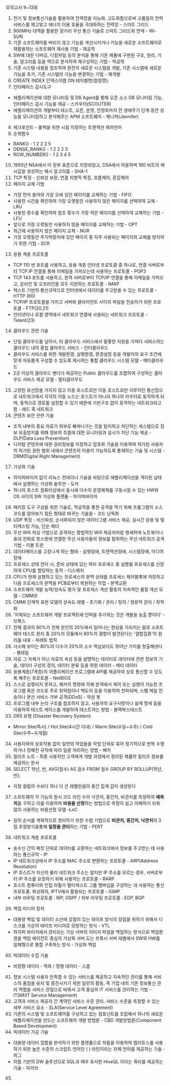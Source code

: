 모의고사 9~13회
1. 전기 및 정보통신기술을 활용하여 전력망을 지능화, 고도화함으로써 고품질의 전력서비스를 제고앟고 에너지 이용 효율을 극대화하는 전력망 - 스마트 그리드
2. 900MHz 대역을 활용한 장거리 무선 통신 기술로 스마트 그리드와 연계 - Wi-SUN
3. 기존 소프트웨어를 버리지 않고 기능을 개선시키거나 기능을 새로운 소프트웨어로 재활용하는 소프트웨어 재사용 기법 - 재공학
4. SW에 대한 디버깅, 디컴파일 등의 분석을 통해 기존 제품에 구현된 구조, 원리, 기술, 알고리즘 등을 역으로 분석하여 재구성하는 기법 - 역공학
5. 기존 시스템 내용을 참조하여 완전히 새로운 시스템을 개발, 기존 시스템에 새로운 기능을 추가, 기존 시스템의 기능을 변경하는 기법 - 재개발
6. CREATE INDEX 인덱스이름 ON 테이블명(컬럼명);
7. 인터페이스 감시도구
- 애플리케이션에 대한 모니터링 및 DB Agent를 통해 오픈 소스 DB 모니터링 기능, 인터페이스 감시 기능을 제공 - 스카우터(SCOUTER) 
- 애플리케이션의 개발부터 테스트, 오픈, 운영, 안정화까지 전 생애주기 단계 동안 성능을 모니터링하고 분석해주는 APM 소프트웨어 - 제니퍼(Jennifer)
8. 체크포인트 - 롤백을 위한 시점 지정하는 트랜잭션 제어언어
9. 순위함수
- RANK() - 1 2 2 2 5
- DENSE_RANK() - 1 2 2 2 3
- ROW_NUMBER() - 1 2 3 4 5
10. 1993년 NSA에서 미 정부 표준으로 지정되었고, DSA에서 아용하며 160 비트의 해시값을 생성하는 해시 알고리즘 - SHA-1
11. TCP 특징 - 신뢰성 보장, 연결 지향적 특징, 흐름제어, 혼잡제어
12. 페이지 교체 기법
- 가장 먼저 들어와 가장 오래 있던 페이지를 교체하는 기법 - FIFO
- 사용한 시간을 확인하여 가장 오랫동안 사용하지 않은 페이지를 선택하여 교체 - LRU
- 사용된 횟수를 확인하여 참조 횟수가 가장 적은 페이지를 선택하여 교체하는 기법 - LFU
- 앞으로 가장 오랫동안 사용하지 않을 페이지를 교체하는 기법 - OPT
- 최근에 사용하지 않은 페이지 교체 - NUR
- 가장 오랫동안 주기억장치에 있던 페이지 중 자주 사용되는 페이지의 교체를 방지하기 위한 기법 - SCR
13. 응용 계층 프로토콜
- TCP 110 번 포트를 사용하고, 응용 계층 인터넷 프로토콜 중 하나로, 연결 서버로부터 TCP.IP 연결을 통해 이메일을 가져오는데 사용하는 프로토콜 - POP3
- TCP 143 포트를 사용하고, 원격 서버로부터 TCP/IP 연결을 통해 이메일을 가져오고, 온라인 및 오프라인을 모두 지원하는 프로토콜 - IMAP
- 텍스트 기반의 통신규약으로 인터넷에서 데이터를 주고받을 수 있는 프로토콜 - HTTP (80)
- TCP/IP 프로토콜을 가지고 서버와 클라이언트 사이의 파일을 전송하기 위한 프로토콜 - FTP(20,21)
- 인터넷이나 로컬 영역에서 네트워크 연결에 사용되는 네트워크 프로토콜 - Telent(23)
14. 클라우드 관련 기술
- 단일 클라우드를 넘어서, 타 클라우드 서비스에서 필욯한 자원을 가져다 서비스하는 클라우드 내의 중첩 클라우드 서비스 - 인터클라우드
- 클라우드 서비스를 위한 개발환경, 실행환경, 환경설정 등을 개발자의 요구 조건에 맞게 자유롭게 구성할 수 있도록 제시하는 통합 클라우드 시스템 모델 - 메타클라우드
- 2곳 이상의 클라우드 벤더가 제공하는 Public 클라우드를 조합하여 구성하는 클라우드 서비스 제공 모델 - 멀티클라우드
15. 고정된 유선망을 가지지 않고 이동 호스트로만 이동 호스트로만 이루어진 통신망으로 네트워크에서 각각의 이동 노드는 호스트가 아니라 하나의 라우터로 동작하게 되며, 동적으로 경로를 설정할 수 있기 때문에 기반구조 없이 동작하는 네트워크라고 함 - 애드 혹 네트워크
16. 콘텐츠 보안 관련 기술
- 조직 내부의 중요 자료가 외부로 빠져나가는 것을 탐지하고 차단하는 세스템으로 정보 유출방지를 위해 정보의 흐름에 대한 모니터링과 실시가 차단 기능 제공 - DLP(Data Loss Prevention)
- 디지털 콘텐츠에 대한 권리정보를 지정하고 암호화 기술을 이용하여 허가된 사용자의 허가된 권한 범위 내에서 콘텐츠의 이용이 가능하도록 통제하는 기술 및 시스템 - DRM(Digital Right Management)
17. 가상화 기술
- 하이퍼바이저 없이 리눅스 컨테이너 기술을 바탕으로 애플리케이션을 격리된 상태에서 실행하는 가상화 솔루션 - 도커
- 하나의 호스트 컴퓨터상에서 동시에 다수의 운영체제를 구동시킬 수 있는 HW와 OS 사이의 SW 가상화 플랫폼 - 하이퍼바이저
18. 패키징 도구 구성을 위한 기술로, 역공학을 통한 공격을 막기 위해 프롤그램의 소스 코드를 알아보기 힘든 형태로 바꾸는 기술을 - 코드 난독화
19. UDP 특징 - 비신뢰성, 순서화되지 않은 데이터그램 서비스 제공,  실시간 응용 및 멀티캐스팅 가능, 단순 헤더
20. 무선 Wifi 피싱 기법으로 공격자는 합법적인 Wifi 제공자처럼 행세하며 노트북이나 휴대 전화로 핫스팟에 연결한 무선 사용자들의  정보를 탈취하는 무선 네트워크 공격 기법 - 이블 트윈
21. 데이터베이스를 고장나게 하는 형태 - 실행장애, 트랜잭션장애, 시스템장애, 미디어 장애
22. 프로세스 상태 전이 시, 준비 상태에 있는 여러 프로세스 중 실행될 프로세스를 선정하여 CPU를 할당하는 동작 - 디스패치
23. CPU가 현재 실행하고 있는 프로세스의 문맥 상태를 프로세스 제어블록에 저장하고 다음 프로세스의 문맥을 PCB로부터 복원하는 작업 - 문맥교환
24. 소프트웨어 개발 능력/성숙도 평가 및 프로세스 개선 활동의 지속적인 품질 개선 모델 - CMM(I)
25. CMMI 단계적 표현 모델의 성숙도 레벨 - 초기화 / 관리 / 정의 / 정량적 관리 / 최적화
26. '지체되는 소프트웨어 개발 프로젝트에 인력을 추가하는 것은 개발을 늦출 뿐이다' - 브룩스
27. 전체 결과의 80%가 전체 원인의 20%에서 일어나는 현상을 가리키는 말로 소프트웨어 테스트 원리 중 20%의 모듈에서 80%의 결합이 발견된다는 '결합집중'의 원리를 내포 - 파레토 법칙
28. 사소해 보이는 80%의 다수가 20%의 소수 핵심보다도 뛰어난 가치를 창출해낸다 - 롱테일
29. 자료 그 자체가 아닌 자료의 속성 등을 설명하는 데이터로 데이터에 관한 정보의 기술, 데이터 구성의 정의, 데이터 분류 등을 위한 데이터 - 메타 데이터
30. 응용계층(7계층)의 어플리케이션 프로그램에 API를 제공하여 상호 통신할 수 있도록 해주는 프로토콜 - NetBIOS
31. 스스로 실행되지 못하고, 해커의 명령에 의해 원격에서 제어 또는 실행이 가능한 프로그램 혹은 코드로 주로 취약점이나 백도어 등을 이용하여 전파되며, 스팸 메일 전송이나 분산 서비스 거부 공격(DDoS) - 악성 봇
32. 프로그램 내부 논리 구조를 참조하지 않고, 사용자의 요구사항이나 설계 명세 등을 이용하여 테스트 케이스를 개발하여 테스트하는 방법 - 블랙박스테스트
33. DRS 유형 (Disaster Recovery System)
- Mirror Site(즉시) / Hot Site(4시간 이내) / Warm Site(수일~수주) / Cold Site(수주~수개월)
34. 사용자와의 상호작용 없이 일련의 작업들을 작업 단위로 묶어 정기적으로 반복 수행하거나 정해진 규칙에 따라 일괄 처리하는 방법 - 배치
35. 릴리즈 노트 - 최종 사용자인 고객에게 개발 과정에서 정리된 제품의 릴리즈 정보를 제공하는 문서
36. SELECT 학년, 반, AVG(점수) AS 점수 FROM 점수 GROUP BY ROLLUP(학년, 반);
- 지정 컬럼의 수보다 하나 더 큰 레벨만큼의 중간 집계 값이 생성된다
37. 소프트웨어 각 기능의 원시 코드 라인 수의 낙관치, 중간치, 비관치를 측정하여 **예측치**를 구하고 이를 이용하여 **비용을 산정**하는 방법으로 측정이 쉽고 이해하기 쉬워 많이 사용하는 비용산정 모델 -LoC
-  일의 순서를 계획적으로 정리하기 위한 수렴 기법으로 **비관치, 중간치, 낙관치**의 3점 추정방식을통해 **일정을 관리**하는 기법 - PERT
38. 네트워크 계층 프로토콜
- 송수신 간의 패킷 단위로 데이터를 교환하는 네트워크에서 정보를 주고받는 데 사용하는 통신규약 - IP
- IP 네트워크상에서 IP 주소를 MAC 주소로 변환하는 프로토콜 - ARP(Address Resolution)
- IP 호스트가 자신의 물리 네트워크 주소는 알지만 IP 주소를 모르는 경우, 서버로부터 IP 주소를 요청하기 위해 사용하는 프로토콜 - RARP
- 호스트 컴퓨터와 인접 라웥가 멀티캐스트 그룹 멤버십을 구성하는 데 사용하는 통신 프로토콜. 화상회의, IPTV에서 활용되는 프로토콜 - IGMP
- 내부 라우팅 프로토콜 : RIP, OSPF / 외부 라우팅 프로토콜 : EGP, BGP
39. 백업 미디어 장치
- 대용량 백업 및 데이터 소산에 강점이 있는 테이프 방식의 장점을 취하기 위해서 디스크를 가상의 테이프 미디어로 모방하는 방식 - VTL
- 하이퍼 바이저에서 관리되는 가상 서버의 이미지 파일을 백업하는 방식으로 백업환경을 백업 에이전트 중심의 가상화 서버 도는 프록시 서버 레벨에서 SW와 HW를 일체형으로 통합 구축하는 방식 - 가상화 백업
40. 빅데이터 수집 기술
- 비정형 데이터 - 척와 / 정형 데이터 - 스쿱
41. 정보 시스템 사용자 만족할 수 있는 서비스를 제공하고 지속적인 관리를 통해 서비스의 품질을 유지 및 증진시키기 위한 일련의 활동, 즉 기업 내의 기존 정보통신 관리 역할을 서비스 관점으로 바꿔서 고객 중심의 IT 서비스를 관리하는 기법 - ITSM(IT Service Management)
42. 고객과 서비스 제공자 간 계약인 서비스 수준 관리. 서비스 수준을 측정할 수 있는 세부 서비스 요소 - SLA(Service Level Agreement)
43. 기존의 시스템 및 소프트웨어를 구성하고 있는 컴포넌트를 조립해서 하나의 새로운 애플리케이션을 만드는 소프트웨어 개발 방법론 - CBD 개발방법론(Component Based Development)
44. 빅데이터 가공 기술
- 대용량 데이터 집합을 분석하기 위한 플랫폼으로 하둡을 이용하여 맵리듀스를 사용하기 위한 높은 수준의 스크립트 언어인 ( ) 라틴이라는 자체 언어를 제공하는 기술 - 피그
- 하둡 기반의 DW 솔루션으로 SQL과 매우 유사한 HiveQL 이라는 쿼리를 제공하는 기술 - 하이브
45. 